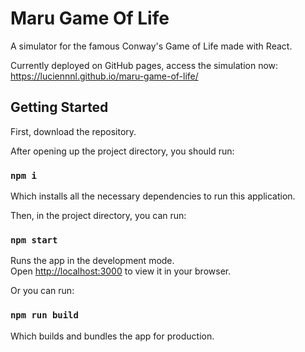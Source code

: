 # Maru Game Of Life

A simulator for the famous Conway's Game of Life made with React.

Currently deployed on GitHub pages, access the simulation now:  
https://luciennnl.github.io/maru-game-of-life/
## Getting Started

First, download the repository.

After opening up the project directory, you should run:

### `npm i`

Which installs all the necessary dependencies to run this application.

Then, in the project directory, you can run:

### `npm start`

Runs the app in the development mode.\
Open [http://localhost:3000](http://localhost:3000) to view it in your browser.

Or you can run:

### `npm run build`

Which builds and bundles the app for production.
